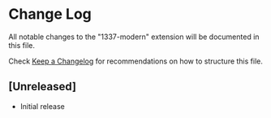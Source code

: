 # Change Log

All notable changes to the "1337-modern" extension will be documented in this file.

Check [Keep a Changelog](http://keepachangelog.com/) for recommendations on how to structure this file.

## [Unreleased]

- Initial release

